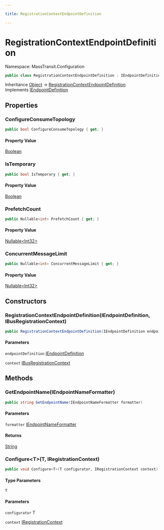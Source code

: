 ```yaml
---

title: RegistrationContextEndpointDefinition

---
```


# RegistrationContextEndpointDefinition

Namespace: MassTransit.Configuration

```csharp
public class RegistrationContextEndpointDefinition : IEndpointDefinition
```

Inheritance [Object](https://learn.microsoft.com/en-us/dotnet/api/system.object) → [RegistrationContextEndpointDefinition](../masstransit-configuration/registrationcontextendpointdefinition)<br/>
Implements [IEndpointDefinition](../../masstransit-abstractions/masstransit/iendpointdefinition)

## Properties

### **ConfigureConsumeTopology**

```csharp
public bool ConfigureConsumeTopology { get; }
```

#### Property Value

[Boolean](https://learn.microsoft.com/en-us/dotnet/api/system.boolean)<br/>

### **IsTemporary**

```csharp
public bool IsTemporary { get; }
```

#### Property Value

[Boolean](https://learn.microsoft.com/en-us/dotnet/api/system.boolean)<br/>

### **PrefetchCount**

```csharp
public Nullable<int> PrefetchCount { get; }
```

#### Property Value

[Nullable\<Int32\>](https://learn.microsoft.com/en-us/dotnet/api/system.nullable-1)<br/>

### **ConcurrentMessageLimit**

```csharp
public Nullable<int> ConcurrentMessageLimit { get; }
```

#### Property Value

[Nullable\<Int32\>](https://learn.microsoft.com/en-us/dotnet/api/system.nullable-1)<br/>

## Constructors

### **RegistrationContextEndpointDefinition(IEndpointDefinition, IBusRegistrationContext)**

```csharp
public RegistrationContextEndpointDefinition(IEndpointDefinition endpointDefinition, IBusRegistrationContext context)
```

#### Parameters

`endpointDefinition` [IEndpointDefinition](../../masstransit-abstractions/masstransit/iendpointdefinition)<br/>

`context` [IBusRegistrationContext](../masstransit/ibusregistrationcontext)<br/>

## Methods

### **GetEndpointName(IEndpointNameFormatter)**

```csharp
public string GetEndpointName(IEndpointNameFormatter formatter)
```

#### Parameters

`formatter` [IEndpointNameFormatter](../../masstransit-abstractions/masstransit/iendpointnameformatter)<br/>

#### Returns

[String](https://learn.microsoft.com/en-us/dotnet/api/system.string)<br/>

### **Configure\<T\>(T, IRegistrationContext)**

```csharp
public void Configure<T>(T configurator, IRegistrationContext context)
```

#### Type Parameters

`T`<br/>

#### Parameters

`configurator` T<br/>

`context` [IRegistrationContext](../../masstransit-abstractions/masstransit/iregistrationcontext)<br/>
